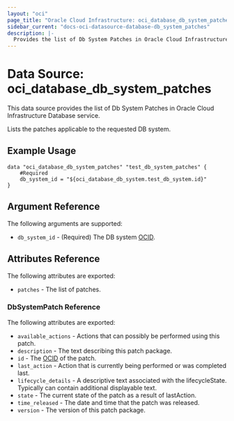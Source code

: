```yaml
---
layout: "oci"
page_title: "Oracle Cloud Infrastructure: oci_database_db_system_patches"
sidebar_current: "docs-oci-datasource-database-db_system_patches"
description: |-
  Provides the list of Db System Patches in Oracle Cloud Infrastructure Database service
---
```


# Data Source: oci_database_db_system_patches
This data source provides the list of Db System Patches in Oracle Cloud Infrastructure Database service.

Lists the patches applicable to the requested DB system.


## Example Usage

```hcl
data "oci_database_db_system_patches" "test_db_system_patches" {
	#Required
	db_system_id = "${oci_database_db_system.test_db_system.id}"
}
```

## Argument Reference

The following arguments are supported:

* `db_system_id` - (Required) The DB system [OCID](https://docs.cloud.oracle.com/iaas/Content/General/Concepts/identifiers.htm).


## Attributes Reference

The following attributes are exported:

* `patches` - The list of patches.

### DbSystemPatch Reference

The following attributes are exported:

* `available_actions` - Actions that can possibly be performed using this patch.
* `description` - The text describing this patch package.
* `id` - The [OCID](https://docs.cloud.oracle.com/iaas/Content/General/Concepts/identifiers.htm) of the patch.
* `last_action` - Action that is currently being performed or was completed last.
* `lifecycle_details` - A descriptive text associated with the lifecycleState. Typically can contain additional displayable text. 
* `state` - The current state of the patch as a result of lastAction.
* `time_released` - The date and time that the patch was released.
* `version` - The version of this patch package.

